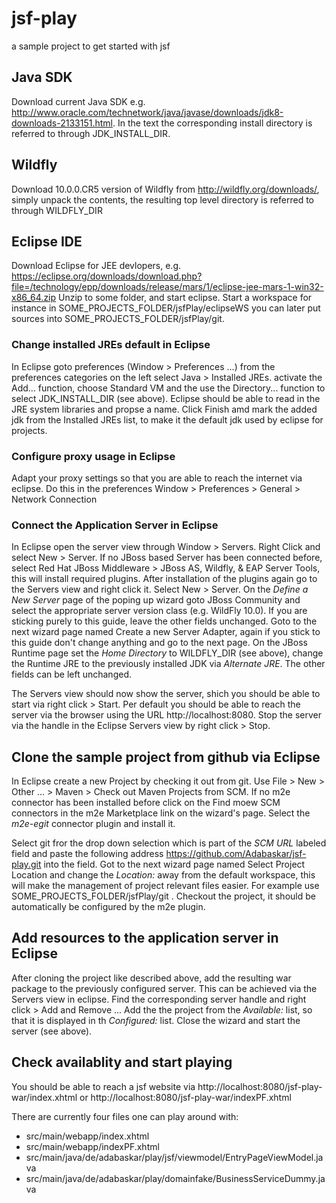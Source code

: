 # jsf-play
a sample project to get started with jsf

## Java SDK
Download current Java SDK e.g. http://www.oracle.com/technetwork/java/javase/downloads/jdk8-downloads-2133151.html. In the text the corresponding install directory is referred to through JDK_INSTALL_DIR. 

## Wildfly
Download 10.0.0.CR5 version of Wildfly from http://wildfly.org/downloads/, simply unpack the contents, the resulting top level directory is referred to through WILDFLY_DIR

## Eclipse IDE
Download Eclipse for JEE devlopers, e.g. https://eclipse.org/downloads/download.php?file=/technology/epp/downloads/release/mars/1/eclipse-jee-mars-1-win32-x86_64.zip
Unzip to some folder, and start eclipse. Start a workspace for instance in SOME_PROJECTS_FOLDER/jsfPlay/eclipseWS you can later put sources into SOME_PROJECTS_FOLDER/jsfPlay/git.

### Change installed JREs default in Eclipse
In Eclipse goto preferences (Window &gt; Preferences ...) from the preferences categories on the left select Java &gt; Installed JREs. activate the Add... function, choose Standard VM and the use the Directory... function to select JDK_INSTALL_DIR (see above). Eclipse should be able to read in the JRE system libraries and propse a name. Click Finish amd mark the added jdk from the Installed JREs list, to make it the default jdk used by eclipse for projects.

### Configure proxy usage in Eclipse
Adapt your proxy settings so that you are able to reach the internet via eclipse. Do this in the preferences Window &gt; Preferences &gt; General &gt; Network Connection

### Connect the Application Server in Eclipse
In Eclipse open the server view through Window &gt; Servers. Right Click and select New &gt; Server. If no JBoss based Server has been connected before, select Red Hat JBoss Middleware &gt; JBoss AS, Wildfly, & EAP Server Tools, this will install required plugins. After installation of the plugins again go to the Servers view and right click it. Select New &gt; Server. On the *Define a New Server* page of the poping up wizard goto JBoss Community and select the appropriate server version class (e.g. WildFly 10.0). If you are sticking purely to this guide, leave the other fields unchanged. Goto to the next wizard page named Create a new Server Adapter, again if you stick to this guide don't change anything and go to the next page. On the JBoss Runtime page set the *Home Directory* to WILDFLY_DIR (see above), change the Runtime JRE to the previously installed JDK via *Alternate JRE*. The other fields can be left unchanged.

The Servers view should now show the server, shich you should be able to start via right click > Start. Per default you should be able to reach the server via the browser using the URL http://localhost:8080. Stop the server via the handle in the Eclipse Servers view by right click > Stop.

## Clone the sample project from github via Eclipse
In Eclipse create a new Project by checking it out from git. Use File &gt; New &gt; Other ... &gt; Maven &gt; Check out Maven Projects from SCM. If no m2e connector has been installed before click on the Find moew SCM connectors in the m2e Marketplace link on the wizard's page. Select the *m2e-egit* connector plugin and install it.

Select git fror the drop down selection which is part of the *SCM URL* labeled field and paste the following address https://github.com/Adabaskar/jsf-play.git into the field. Got to the next wizard page named Select Project Location and change the *Location:* away from the default workspace, this will make the management of project relevant files easier. For example use SOME_PROJECTS_FOLDER/jsfPlay/git . Checkout the project, it should be automatically be configured by the m2e plugin.

## Add resources to the application server in Eclipse
After cloning the project like described above, add the resulting war package to the previously configured server. This can be achieved via the Servers view in eclipse. Find the corresponding server handle and right click &gt; Add and Remove ... Add the the project from the *Available:* list, so that it is displayed in th *Configured:* list. Close the wizard and start the server (see above).

## Check availablity and start playing
You should be able to reach a jsf website via http://localhost:8080/jsf-play-war/index.xhtml or http://localhost:8080/jsf-play-war/indexPF.xhtml

There are currently four files one can play around with:
* src/main/webapp/index.xhtml
* src/main/webapp/indexPF.xhtml
* src/main/java/de/adabaskar/play/jsf/viewmodel/EntryPageViewModel.java
* src/main/java/de/adabaskar/play/domainfake/BusinessServiceDummy.java
















